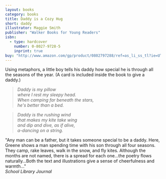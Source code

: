 ```yaml
---
layout: books
category: books
title: Daddy is a Cozy Hug
short: daddy
illustrator: Maggie Smith
publisher: "Walker Books for Young Readers"
isbn:
  - type: hardcover
    number: 0-8027-9728-5
    inprint: true
buy: "http://www.amazon.com/gp/product/0802797288/ref=as_li_ss_tl?ie=UTF8&tag=rhondgowlegre-20&linkCode=as2&camp=1789&creative=390957&creativeASIN=0802797288"
---
```


Using metaphors, a little boy tells his daddy how special he is through all the seasons of the year. (A card is included inside the book to give a daddy.)

> _Daddy is my pillow  
> where I rest my sleepy head.  
> When camping far beneath the stars,  
> he's better than a bed._

> _Daddy is the rushing wind  
> that makes my kite take wing  
> and dip and dive, as if alive,  
> a-dancing on a string._

"Any man can be a father, but it takes someone special to be a daddy. Here, Greene shows a man spending time with his son through all four seasons. They camp, rake leaves, walk in the snow, and fly kites. Although the months are not named, there is a spread for each one…the poetry flows naturally…Both the text and illustrations give a sense of cheerfulness and warmth…"  
_School Library Journal_